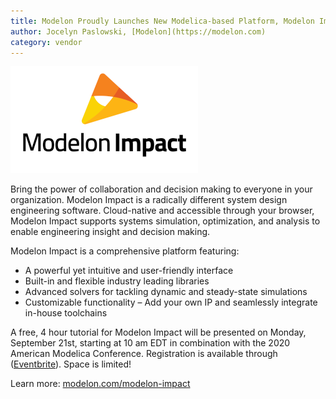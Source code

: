 ```yaml
---
title: Modelon Proudly Launches New Modelica-based Platform, Modelon Impact
author: Jocelyn Paslowski, [Modelon](https://modelon.com)
category: vendor
---
```


![](ModelonImpact_Logo_RGB.png)


Bring the power of collaboration and decision making to everyone in your organization. Modelon Impact is a radically different system design engineering software. Cloud-native and accessible through your browser, Modelon Impact supports systems simulation, optimization, and analysis to enable engineering insight and decision making.

Modelon Impact is a comprehensive platform featuring:

- A powerful yet intuitive and user-friendly interface
- Built-in and flexible industry leading libraries
- Advanced solvers for tackling dynamic and steady-state simulations
- Customizable functionality – Add your own IP and seamlessly integrate in-house toolchains

A free, 4 hour tutorial for Modelon Impact will be presented on Monday, September 21st, starting at 10 am EDT in combination with the 2020 American Modelica Conference. Registration is available through ([Eventbrite](https://www.eventbrite.com/e/american-modelica-conference-2020-tickets-64989712981)). Space is limited!

Learn more: [modelon.com/modelon-impact](https://www.modelon.com/modelon-impact)
